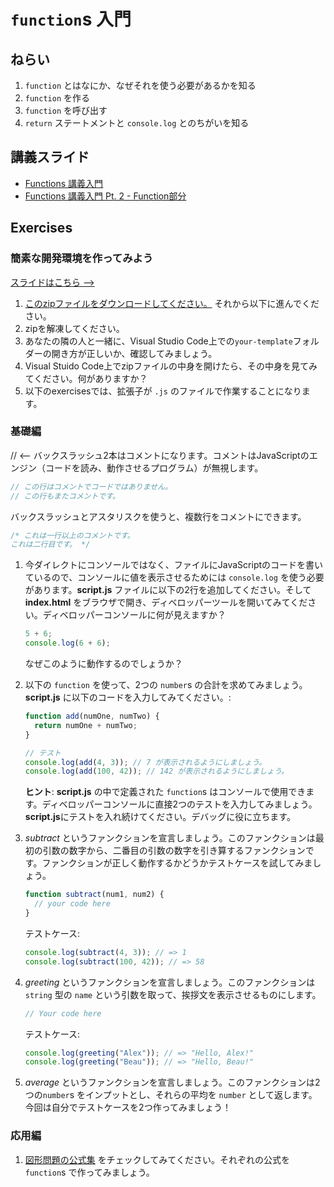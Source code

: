 # `function`s 入門

## ねらい

1. `function` とはなにか、なぜそれを使う必要があるかを知る
2. `function` を作る
3. `function` を呼び出す
4. `return` ステートメントと `console.log` とのちがいを知る

## 講義スライド

* [Functions 講義入門](https://docs.google.com/presentation/d/e/2PACX-1vRn4Yo1FeW1K06qqnH1g1GjrIpPwyaMy4uHsRLn-v_D7UqHoH3BaltAK8thP4nB73zq5j4iaXLU501v/pub?start=false&loop=false&delayms=3000)
* [Functions 講義入門 Pt. 2 - Function部分](https://docs.google.com/presentation/d/e/2PACX-1vSLxxhqItSgZb_lIbkKuTyHdjTheyFaHJQuiewxMlkkJeZAcODTOJi2opodgCIQtPI03rXlUktEo26v/pub?start=false&loop=false&delayms=3000)

## Exercises

### 簡素な開発環境を作ってみよう

[スライドはこちら -->](https://docs.google.com/presentation/d/e/2PACX-1vRSb9AJwPOEob4Bv406rK9Q6uLEmnWcI34Df2FsiGGpT7wA0DfieZOnxpaCimtaRSKX-atpQIiAaJss/pub?start=false&loop=false&delayms=3000)

1. [このzipファイルをダウンロードしてください。](https://cdn.rawgit.com/codechrysalis/intro-javascript/2979d760/your-template.zip) それから以下に進んでください。
2. zipを解凍してください。
3. あなたの隣の人と一緒に、Visual Studio Code上での`your-template`フォルダーの開き方が正しいか、確認してみましょう。
4. Visual Stuido Code上でzipファイルの中身を開けたら、その中身を見てみてください。何がありますか？
5. 以下のexercisesでは、拡張子が `.js` のファイルで作業することになります。

### 基礎編

// <-- バックスラッシュ2本はコメントになります。コメントはJavaScriptのエンジン（コードを読み、動作させるプログラム）が無視します。

```js
// この行はコメントでコードではありません。
// この行もまたコメントです。
```

バックスラッシュとアスタリスクを使うと、複数行をコメントにできます。

```js
/* これは一行以上のコメントです。
これは二行目です。 */
```

1. 今ダイレクトにコンソールではなく、ファイルにJavaScriptのコードを書いているので、コンソールに値を表示させるためには `console.log` を使う必要があります。**script.js** ファイルに以下の2行を追加してください。そして **index.html** をブラウザで開き、ディベロッパーツールを開いてみてください。ディベロッパーコンソールに何が見えますか？

    ```js
    5 + 6;
    console.log(6 + 6);
    ```

    なぜこのように動作するのでしょうか？

2. 以下の `function` を使って、2つの `number`s の合計を求めてみましょう。**script.js** に以下のコードを入力してみてください。:

    ```js
    function add(numOne, numTwo) {
      return numOne + numTwo;
    }

    // テスト
    console.log(add(4, 3)); // 7 が表示されるようにしましょう。
    console.log(add(100, 42)); // 142 が表示されるようにしましょう。
    ```

    **ヒント**: **script.js** の中で定義された `function`s はコンソールで使用できます。ディベロッパーコンソールに直接2つのテストを入力してみましょう。**script.js**にテストを入れ続けてください。デバッグに役に立ちます。

3. _subtract_ というファンクションを宣言しましょう。このファンクションは最初の引数の数字から、二番目の引数の数字を引き算するファンクションです。ファンクションが正しく動作するかどうかテストケースを試してみましょう。

    ```js
    function subtract(num1, num2) {
      // your code here
    }
    ```

    テストケース:

    ```js
    console.log(subtract(4, 3)); // => 1
    console.log(subtract(100, 42)); // => 58
    ```

4. _greeting_ というファンクションを宣言しましょう。このファンクションは `string` 型の `name` という引数を取って、挨拶文を表示させるものにします。

    ```js
    // Your code here
    ```

    テストケース:

    ```js
    console.log(greeting("Alex")); // => "Hello, Alex!"
    console.log(greeting("Beau")); // => "Hello, Beau!"
    ```

5. _average_ というファンクションを宣言しましょう。このファンクションは2つの`number`s をインプットとし、それらの平均を `number` として返します。今回は自分でテストケースを2つ作ってみましょう！

### 応用編

1. [図形問題の公式集](http://www.gbcnv.edu/documents/ASC/docs/00000005.pdf) をチェックしてみてください。それぞれの公式を `function`s で作ってみましょう。
